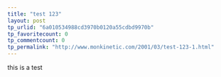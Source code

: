 ```yaml
---
title: "test 123"
layout: post
tp_urlid: "6a010534988cd3970b0120a55cdbd9970b"
tp_favoritecount: 0
tp_commentcount: 0
tp_permalink: "http://www.monkinetic.com/2001/03/test-123-1.html"
---
```

this is a test
